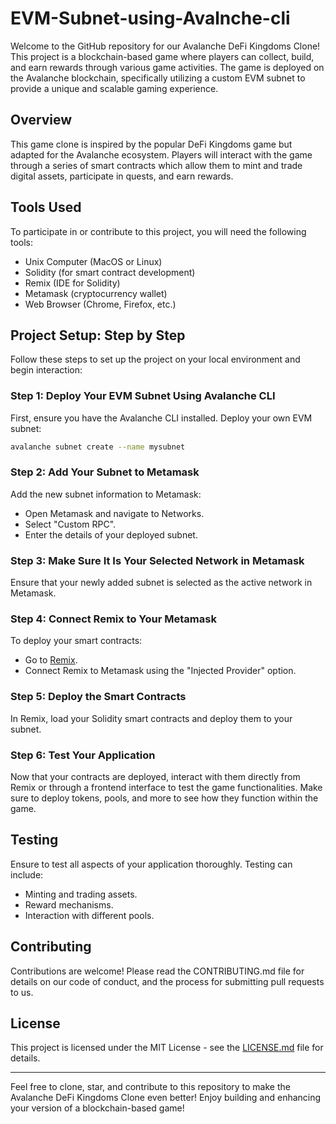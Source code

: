 # EVM-Subnet-using-Avalnche-cli

Welcome to the GitHub repository for our Avalanche DeFi Kingdoms Clone! This project is a blockchain-based game where players can collect, build, and earn rewards through various game activities. The game is deployed on the Avalanche blockchain, specifically utilizing a custom EVM subnet to provide a unique and scalable gaming experience.

## Overview

This game clone is inspired by the popular DeFi Kingdoms game but adapted for the Avalanche ecosystem. Players will interact with the game through a series of smart contracts which allow them to mint and trade digital assets, participate in quests, and earn rewards.

## Tools Used

To participate in or contribute to this project, you will need the following tools:

- Unix Computer (MacOS or Linux)
- Solidity (for smart contract development)
- Remix (IDE for Solidity)
- Metamask (cryptocurrency wallet)
- Web Browser (Chrome, Firefox, etc.)

## Project Setup: Step by Step

Follow these steps to set up the project on your local environment and begin interaction:

### Step 1: Deploy Your EVM Subnet Using Avalanche CLI

First, ensure you have the Avalanche CLI installed. Deploy your own EVM subnet:

```bash
avalanche subnet create --name mysubnet
```

### Step 2: Add Your Subnet to Metamask

Add the new subnet information to Metamask:

- Open Metamask and navigate to Networks.
- Select "Custom RPC".
- Enter the details of your deployed subnet.

### Step 3: Make Sure It Is Your Selected Network in Metamask

Ensure that your newly added subnet is selected as the active network in Metamask.

### Step 4: Connect Remix to Your Metamask

To deploy your smart contracts:

- Go to [Remix](https://remix.ethereum.org).
- Connect Remix to Metamask using the "Injected Provider" option.

### Step 5: Deploy the Smart Contracts

In Remix, load your Solidity smart contracts and deploy them to your subnet.

### Step 6: Test Your Application

Now that your contracts are deployed, interact with them directly from Remix or through a frontend interface to test the game functionalities. Make sure to deploy tokens, pools, and more to see how they function within the game.

## Testing

Ensure to test all aspects of your application thoroughly. Testing can include:

- Minting and trading assets.
- Reward mechanisms.
- Interaction with different pools.

## Contributing

Contributions are welcome! Please read the CONTRIBUTING.md file for details on our code of conduct, and the process for submitting pull requests to us.

## License

This project is licensed under the MIT License - see the [LICENSE.md](LICENSE.md) file for details.

---

Feel free to clone, star, and contribute to this repository to make the Avalanche DeFi Kingdoms Clone even better! Enjoy building and enhancing your version of a blockchain-based game!
